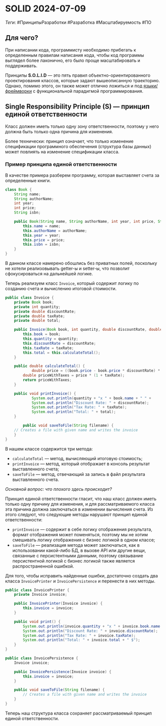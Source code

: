# SOLID 2024-07-09

_Теги_: #ПринципыРазработки #Разработка #Масштабируемость #ПО

## Для чего?

При написании кода, программисту необходимо прибегать к определенным правилам написания кода, чтобы код программы выглядел более лаконично, его было проще масштабировать и поддерживать.

Принципы **S.O.L.I.D** — это пять правил объектно-ориентированного проектирования классов, которые задают вышеописанную траекторию. Однако, помимо этого, он также может отлично ложиться и под [языки/фреймворки](SOLID%20%D0%B2%20REACT.md) с функциональной парадигмой программирования.
## Single Responsibility Principle (S) — принцип единой ответственности

Класс должен иметь только одну зону ответственности, поэтому у него должна быть только одна причина для изменения.

Более технически: принцип означает, что только изменение спецификации программного обеспечения (структура базы данных) может повлиять на изменение спецификации класса.

### Пример принципа единой ответственности 

В качестве примера разберем программу, которая выставляет счета за определенные книги.

```java
class Book {
	String name;
	String authorName;
	int year;
	int price;
	String isbn;

	public Book(String name, String authorName, int year, int price, String isbn) {
		this.name = name;
		this.authorName = authorName;
		this.year = year;
        this.price = price;
		this.isbn = isbn;
	}
}
```

В данном классе намерено обошлись без приватных полей, поскольку не хотели реализовывать getter-ы и setter-ы, что позволит сфокусироваться на дальнейшей логике.

Теперь реализуем класс `Invoice`, который содержит логику по созданию счета и вычислению итоговой стоимости.

```java
public class Invoice {
	private Book book;
	private int quantity;
	private double discountRate;
	private double taxRate;
	private double total;

	public Invoice(Book book, int quantity, double discountRate, double taxRate) {
		this.book = book;
		this.quantity = quantity;
		this.discountRate = discountRate;
		this.taxRate = taxRate;
		this.total = this.calculateTotal();
	}

	public double calculateTotal() {
	        double price = ((book.price - book.price * discountRate) * this.quantity);
		double priceWithTaxes = price * (1 + taxRate);
		return priceWithTaxes;
	}

	public void printInvoice() {
            System.out.println(quantity + "x " + book.name + " " +          book.price + "$");
            System.out.println("Discount Rate: " + discountRate);
            System.out.println("Tax Rate: " + taxRate);
            System.out.println("Total: " + total);
	}

        public void saveToFile(String filename) {
	// Creates a file with given name and writes the invoice
	}
}
```

В нашем классе содержится три метода:

- `calculateTotal` — метод, вычисляющий итоговую стоимость;
- `printInvoice` — метод, который отображает в консоль результат выставленного счета;
- `saveToFile` — метод, отвечающий за запись в файл результата выставленного счета.

*Основной вопрос: что плохого здесь происходит?*

Принцип единой ответственности гласит, что наш класс должен иметь только одну причину для изменения, и для рассматриваемого класса эта причина должна заключаться в изменении вычисления счета. Из этого следуют, что следующие методы нарушают принцип единой ответственности: 

- `printInvoice` — содержит в себе логику отображения результата, формат отображения может поменяться, поэтому мы не хотим смешивать логику отображения с бизнес логикой в одном классе;
- `saveToFile` — реализация метода может заключаться, как в использовании какой-либо БД, в вызове API или другие вещи, связанные с персистентными данными, поэтому связывание персистентной логикой с бизнес логикой также является распространенной ошибкой.

Для того, чтобы исправить найденные ошибки, достаточно создать два класса `InvoicePrinter` и `InvoicePersistence` и перенести в них методы.

```java
public class InvoicePrinter {
    private Invoice invoice;

    public InvoicePrinter(Invoice invoice) {
        this.invoice = invoice;
    }

    public void print() {
        System.out.println(invoice.quantity + "x " + invoice.book.name + " " + invoice.book.price + " $");
        System.out.println("Discount Rate: " + invoice.discountRate);
        System.out.println("Tax Rate: " + invoice.taxRate);
        System.out.println("Total: " + invoice.total + " $");
    }
}
```

```java
public class InvoicePersistence {
    Invoice invoice;

    public InvoicePersistence(Invoice invoice) {
        this.invoice = invoice;
    }

    public void saveToFile(String filename) {
        // Creates a file with given name and writes the invoice
    }
}
```

Теперь наш структура класса сохраняет рассматриваемый принцип единой ответственности. 